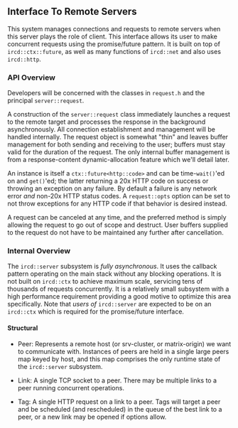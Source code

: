 ## Interface To Remote Servers

This system manages connections and requests to remote servers when this
server plays the role of client. This interface allows its user to make
concurrent requests using the promise/future pattern. It is built on top of
`ircd::ctx::future`, as well as many functions of `ircd::net` and also
uses `ircd::http`.

### API Overview

Developers will be concerned with the classes in `request.h` and the principal
`server::request`.

A construction of the `server::request` class immediately launches a request
to the remote target and processes the response in the background
asynchronously. All connection establishment and management will be handled
internally. The request object is somewhat "thin" and leaves buffer management
for both sending and receiving to the user; buffers must stay valid for the
duration of the request. The only internal buffer management is from a
response-content dynamic-allocation feature which we'll detail later.

An instance is itself a `ctx::future<http::code>` and can be time-`wait()`'ed
on and `get()`'ed; the latter returning a 20x HTTP code on success or throwing
an exception on any failure. By default a failure is any network error _and_
non-20x HTTP status codes. A `request::opts` option can be set to not throw
exceptions for any HTTP code if that behavior is desired instead.

A request can be canceled at any time, and the preferred method is simply
allowing the request to go out of scope and destruct. User buffers supplied
to the request do not have to be maintained any further after cancellation.

### Internal Overview

The `ircd::server` subsystem is *fully asynchronous*. It uses the callback
pattern operating on the main stack without any blocking operations. It is not
built on `ircd::ctx` to achieve maximum scale, servicing tens of thousands of
requests concurrently. It is a relatively small subsystem with a high performance
requirement providing a good motive to optimize this area specifically. Note
that *users of* `ircd::server` are expected to be on an `ircd::ctx` which is
required for the promise/future interface.

#### Structural

- Peer: Represents a remote host (or srv-cluster, or matrix-origin) we want to
communicate with. Instances of peers are held in a single large peers map keyed
by host, and this map comprises the only runtime state of the `ircd::server`
subsystem.

- Link: A single TCP socket to a peer. There may be multiple links to a peer
running concurrent operations.

- Tag: A single HTTP request on a link to a peer. Tags will target a peer and
be scheduled (and rescheduled) in the queue of the best link to a peer, or a
new link may be opened if options allow.
